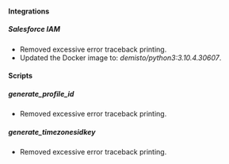 
#### Integrations
##### Salesforce IAM
- Removed excessive error traceback printing.
- Updated the Docker image to: *demisto/python3:3.10.4.30607*.

#### Scripts
##### generate_profile_id
- Removed excessive error traceback printing.
##### generate_timezonesidkey
- Removed excessive error traceback printing.
